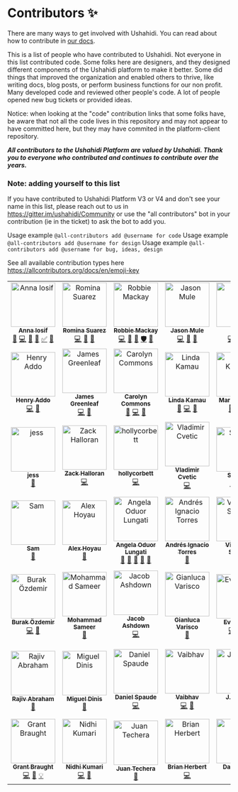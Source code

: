 # Contributors ✨

There are many ways to get involved with Ushahidi. You can read about how to contribute in [our docs](https://docs.ushahidi.com/platform-developer-documentation/contributing-or-getting-involved).

This is a list of people who have contributed to Ushahidi. Not everyone in this list contributed code. Some folks here are designers, and they designed different components of the Ushahidi platform to make it better. Some did things that improved the organization and enabled others to thrive, like writing docs, blog posts, or perform business functions for our non profit. Many developed code and reviewed other people's code. A lot of people opened new bug tickets or provided ideas. 

Notice: when looking at the "code" contribution links that some folks have, be aware that not all the code lives in this repository and may not appear to have committed here, but they may have commited in the platform-client repository. 

***All contributors to the Ushahidi Platform are valued by Ushahidi. Thank you to everyone who contributed and continues to contribute over the years.***

### Note: adding yourself to this list

If you have contributed to Ushahidi Platform V3 or V4 and don't see your name in this list, please reach out to us in https://gitter.im/ushahidi/Community or use the "all contributors" bot in your contribution (ie in the ticket) to ask the bot to add you. 

Usage example `@all-contributors add @username for code` 
Usage example `@all-contributors add @username for design` 
Usage example `@all-contributors add @username for bug, ideas, design` 

See all available contribution types here https://allcontributors.org/docs/en/emoji-key

<!-- ALL-CONTRIBUTORS-LIST:START - Do not remove or modify this section -->
<!-- prettier-ignore -->
<table>
  <tr>
    <td align="center"><a href="https://github.com/Angamanga"><img src="https://avatars3.githubusercontent.com/u/8624777?v=4" width="100px;" alt="Anna Iosif"/><br /><sub><b>Anna Iosif</b></sub></a><br /><a href="https://github.com/ushahidi/platform/commits?author=Angamanga" title="Documentation">📖</a> <a href="https://github.com/ushahidi/platform/commits?author=Angamanga" title="Code">💻</a> <a href="https://github.com/ushahidi/platform/issues?q=author%3AAngamanga" title="Bug reports">🐛</a> <a href="#review-Angamanga" title="Reviewed Pull Requests">👀</a> <a href="#tutorial-Angamanga" title="Tutorials">✅</a> <a href="#ideas-Angamanga" title="Ideas, Planning, & Feedback">🤔</a></td>
    <td align="center"><a href="https://github.com/rowasc"><img src="https://avatars0.githubusercontent.com/u/2434401?v=4" width="100px;" alt="Romina Suarez"/><br /><sub><b>Romina Suarez</b></sub></a><br /><a href="https://github.com/ushahidi/platform/commits?author=rowasc" title="Code">💻</a> <a href="https://github.com/ushahidi/platform/commits?author=rowasc" title="Documentation">📖</a> <a href="#ideas-rowasc" title="Ideas, Planning, & Feedback">🤔</a></td>
    <td align="center"><a href="http://robbiemackay.com"><img src="https://avatars2.githubusercontent.com/u/7965?v=4" width="100px;" alt="Robbie Mackay"/><br /><sub><b>Robbie Mackay</b></sub></a><br /><a href="https://github.com/ushahidi/platform/commits?author=rjmackay" title="Code">💻</a> <a href="#review-rjmackay" title="Reviewed Pull Requests">👀</a> <a href="#ideas-rjmackay" title="Ideas, Planning, & Feedback">🤔</a> <a href="#security-rjmackay" title="Security">🛡️</a> <a href="https://github.com/ushahidi/platform/issues?q=author%3Arjmackay" title="Bug reports">🐛</a></td>
    <td align="center"><a href="https://github.com/jasonmule"><img src="https://avatars0.githubusercontent.com/u/150815?v=4" width="100px;" alt="Jason Mule"/><br /><sub><b>Jason Mule</b></sub></a><br /><a href="https://github.com/ushahidi/platform/commits?author=jasonmule" title="Code">💻</a> <a href="https://github.com/ushahidi/platform/issues?q=author%3Ajasonmule" title="Bug reports">🐛</a> <a href="#review-jasonmule" title="Reviewed Pull Requests">👀</a></td>
    <td align="center"><a href="https://github.com/willdoran"><img src="https://avatars3.githubusercontent.com/u/2694405?v=4" width="100px;" alt="will"/><br /><sub><b>will</b></sub></a><br /><a href="https://github.com/ushahidi/platform/commits?author=willdoran" title="Code">💻</a> <a href="#security-willdoran" title="Security">🛡️</a> <a href="#review-willdoran" title="Reviewed Pull Requests">👀</a></td>
    <td align="center"><a href="http://tuxpiper.com"><img src="https://avatars3.githubusercontent.com/u/467393?v=4" width="100px;" alt="David Losada"/><br /><sub><b>David Losada</b></sub></a><br /><a href="https://github.com/ushahidi/platform/commits?author=tuxpiper" title="Code">💻</a> <a href="#review-tuxpiper" title="Reviewed Pull Requests">👀</a> <a href="#ideas-tuxpiper" title="Ideas, Planning, & Feedback">🤔</a> <a href="#security-tuxpiper" title="Security">🛡️</a> <a href="https://github.com/ushahidi/platform/issues?q=author%3Atuxpiper" title="Bug reports">🐛</a></td>
    <td align="center"><a href="http://www.erioldoesdesign.com"><img src="https://avatars0.githubusercontent.com/u/11681324?v=4" width="100px;" alt="Eriol Fox"/><br /><sub><b>Eriol Fox</b></sub></a><br /><a href="#design-Erioldoesdesign" title="Design">🎨</a> <a href="https://github.com/ushahidi/platform/commits?author=Erioldoesdesign" title="Documentation">📖</a> <a href="#ideas-Erioldoesdesign" title="Ideas, Planning, & Feedback">🤔</a></td>
  </tr>
  <tr>
    <td align="center"><a href="http://www.addhen.org"><img src="https://avatars0.githubusercontent.com/u/73175?v=4" width="100px;" alt="Henry Addo"/><br /><sub><b>Henry Addo</b></sub></a><br /><a href="https://github.com/ushahidi/platform/commits?author=eyedol" title="Code">💻</a> <a href="#review-eyedol" title="Reviewed Pull Requests">👀</a></td>
    <td align="center"><a href="https://james.greenle.af"><img src="https://avatars0.githubusercontent.com/u/915878?v=4" width="100px;" alt="James Greenleaf"/><br /><sub><b>James Greenleaf</b></sub></a><br /><a href="https://github.com/ushahidi/platform/commits?author=aMoniker" title="Code">💻</a> <a href="#review-aMoniker" title="Reviewed Pull Requests">👀</a></td>
    <td align="center"><a href="https://github.com/crcommons"><img src="https://avatars0.githubusercontent.com/u/8941223?v=4" width="100px;" alt="Carolyn Commons"/><br /><sub><b>Carolyn Commons</b></sub></a><br /><a href="#review-crcommons" title="Reviewed Pull Requests">👀</a> <a href="https://github.com/ushahidi/platform/commits?author=crcommons" title="Code">💻</a> <a href="#ideas-crcommons" title="Ideas, Planning, & Feedback">🤔</a></td>
    <td align="center"><a href="http://www.codediva.co.ke"><img src="https://avatars3.githubusercontent.com/u/155218?v=4" width="100px;" alt="Linda Kamau"/><br /><sub><b>Linda Kamau</b></sub></a><br /><a href="#review-kamaulynder" title="Reviewed Pull Requests">👀</a> <a href="https://github.com/ushahidi/platform/commits?author=kamaulynder" title="Code">💻</a> <a href="#ideas-kamaulynder" title="Ideas, Planning, & Feedback">🤔</a></td>
    <td align="center"><a href="https://github.com/kinstelli"><img src="https://avatars0.githubusercontent.com/u/6600708?v=4" width="100px;" alt="Mark Kinsella"/><br /><sub><b>Mark Kinsella</b></sub></a><br /><a href="#review-kinstelli" title="Reviewed Pull Requests">👀</a> <a href="https://github.com/ushahidi/platform/commits?author=kinstelli" title="Code">💻</a> <a href="#ideas-kinstelli" title="Ideas, Planning, & Feedback">🤔</a></td>
    <td align="center"><a href="http://www.kobia.net"><img src="https://avatars3.githubusercontent.com/u/184092?v=4" width="100px;" alt="David Kobia"/><br /><sub><b>David Kobia</b></sub></a><br /><a href="#review-dkobia" title="Reviewed Pull Requests">👀</a> <a href="https://github.com/ushahidi/platform/commits?author=dkobia" title="Code">💻</a> <a href="#ideas-dkobia" title="Ideas, Planning, & Feedback">🤔</a></td>
    <td align="center"><a href="https://github.com/jrtricafort"><img src="https://avatars1.githubusercontent.com/u/37776843?v=4" width="100px;" alt="Juan Ricafort"/><br /><sub><b>Juan Ricafort</b></sub></a><br /><a href="#ideas-jrtricafort" title="Ideas, Planning, & Feedback">🤔</a> <a href="https://github.com/ushahidi/platform/issues?q=author%3Ajrtricafort" title="Bug reports">🐛</a> <a href="#business-jrtricafort" title="Business development">💼</a></td>
  </tr>
  <tr>
    <td align="center"><a href="http://jessachandler.com"><img src="https://avatars3.githubusercontent.com/u/7316730?v=4" width="100px;" alt="jess"/><br /><sub><b>jess</b></sub></a><br /><a href="https://github.com/ushahidi/platform/commits?author=monkeywithacupcake" title="Documentation">📖</a></td>
    <td align="center"><a href="https://github.com/zhalloran"><img src="https://avatars0.githubusercontent.com/u/446225?v=4" width="100px;" alt="Zack Halloran"/><br /><sub><b>Zack Halloran</b></sub></a><br /><a href="https://github.com/ushahidi/platform/commits?author=zhalloran" title="Code">💻</a></td>
    <td align="center"><a href="https://github.com/hollycorbett"><img src="https://avatars2.githubusercontent.com/u/849131?v=4" width="100px;" alt="hollycorbett"/><br /><sub><b>hollycorbett</b></sub></a><br /><a href="https://github.com/ushahidi/platform/commits?author=hollycorbett" title="Code">💻</a></td>
    <td align="center"><a href="http://ferdinand.rs"><img src="https://avatars1.githubusercontent.com/u/644800?v=4" width="100px;" alt="Vladimir Cvetic"/><br /><sub><b>Vladimir Cvetic</b></sub></a><br /><a href="https://github.com/ushahidi/platform/commits?author=cvele" title="Code">💻</a></td>
    <td align="center"><a href="https://github.com/StaicyG"><img src="https://avatars0.githubusercontent.com/u/25605883?v=4" width="100px;" alt="StaicyG"/><br /><sub><b>StaicyG</b></sub></a><br /><a href="#ideas-StaicyG" title="Ideas, Planning, & Feedback">🤔</a> <a href="https://github.com/ushahidi/platform/commits?author=StaicyG" title="Documentation">📖</a> <a href="#question-StaicyG" title="Answering Questions">💬</a></td>
    <td align="center"><a href="https://github.com/ymohii"><img src="https://avatars0.githubusercontent.com/u/6831661?v=4" width="100px;" alt="Yassin Mohii"/><br /><sub><b>Yassin Mohii</b></sub></a><br /><a href="https://github.com/ushahidi/platform/commits?author=ymohii" title="Code">💻</a> <a href="#review-ymohii" title="Reviewed Pull Requests">👀</a></td>
    <td align="center"><a href="https://www.shadowhand.com/"><img src="https://avatars3.githubusercontent.com/u/38203?v=4" width="100px;" alt="Woody Gilk"/><br /><sub><b>Woody Gilk</b></sub></a><br /><a href="https://github.com/ushahidi/platform/commits?author=shadowhand" title="Code">💻</a> <a href="#review-shadowhand" title="Reviewed Pull Requests">👀</a></td>
  </tr>
  <tr>
    <td align="center"><a href="https://github.com/samtheson"><img src="https://avatars0.githubusercontent.com/u/958800?v=4" width="100px;" alt="Sam"/><br /><sub><b>Sam</b></sub></a><br /><a href="https://github.com/ushahidi/platform/commits?author=samtheson" title="Documentation">📖</a></td>
    <td align="center"><a href="https://lexoyo.me"><img src="https://avatars0.githubusercontent.com/u/715377?v=4" width="100px;" alt="Alex Hoyau"/><br /><sub><b>Alex Hoyau</b></sub></a><br /><a href="https://github.com/ushahidi/platform/commits?author=lexoyo" title="Documentation">📖</a></td>
    <td align="center"><a href="https://github.com/aoduor"><img src="https://avatars1.githubusercontent.com/u/721918?v=4" width="100px;" alt="Angela Oduor Lungati"/><br /><sub><b>Angela Oduor Lungati</b></sub></a><br /><a href="https://github.com/ushahidi/platform/commits?author=aoduor" title="Documentation">📖</a> <a href="#ideas-aoduor" title="Ideas, Planning, & Feedback">🤔</a> <a href="https://github.com/ushahidi/platform/issues?q=author%3Aaoduor" title="Bug reports">🐛</a> <a href="#question-aoduor" title="Answering Questions">💬</a> <a href="#business-aoduor" title="Business development">💼</a></td>
    <td align="center"><a href="http://aitorres.com.ve"><img src="https://avatars3.githubusercontent.com/u/26191851?v=4" width="100px;" alt="Andrés Ignacio Torres"/><br /><sub><b>Andrés Ignacio Torres</b></sub></a><br /><a href="https://github.com/ushahidi/platform/commits?author=aitorres" title="Documentation">📖</a></td>
    <td align="center"><a href="https://github.com/virgilio"><img src="https://avatars0.githubusercontent.com/u/276746?v=4" width="100px;" alt="Virgílio N Santos"/><br /><sub><b>Virgílio N Santos</b></sub></a><br /><a href="https://github.com/ushahidi/platform/commits?author=virgilio" title="Documentation">📖</a></td>
    <td align="center"><a href="https://davidmallard.id.au/"><img src="https://avatars3.githubusercontent.com/u/3615012?v=4" width="100px;" alt="David Mallard"/><br /><sub><b>David Mallard</b></sub></a><br /><a href="https://github.com/ushahidi/platform/commits?author=tobiasziegler" title="Code">💻</a></td>
    <td align="center"><a href="https://ryanchristo.com/"><img src="https://avatars3.githubusercontent.com/u/12519942?v=4" width="100px;" alt="Ryan Christoffersen"/><br /><sub><b>Ryan Christoffersen</b></sub></a><br /><a href="https://github.com/ushahidi/platform/commits?author=ryanchristo" title="Code">💻</a></td>
  </tr>
  <tr>
    <td align="center"><a href="https://ozdemirburak.com"><img src="https://avatars3.githubusercontent.com/u/5355510?v=4" width="100px;" alt="Burak Özdemir"/><br /><sub><b>Burak Özdemir</b></sub></a><br /><a href="https://github.com/ushahidi/platform/commits?author=ozdemirburak" title="Code">💻</a> <a href="https://github.com/ushahidi/platform/issues?q=author%3Aozdemirburak" title="Bug reports">🐛</a></td>
    <td align="center"><a href="http://m-sameer.github.io"><img src="https://avatars1.githubusercontent.com/u/28915865?v=4" width="100px;" alt="Mohammad Sameer"/><br /><sub><b>Mohammad Sameer</b></sub></a><br /><a href="https://github.com/ushahidi/platform/commits?author=m-sameer" title="Documentation">📖</a></td>
    <td align="center"><a href="http://www.coherent.technology"><img src="https://avatars3.githubusercontent.com/u/677893?v=4" width="100px;" alt="Jacob Ashdown"/><br /><sub><b>Jacob Ashdown</b></sub></a><br /><a href="https://github.com/ushahidi/platform/commits?author=jcbashdown" title="Code">💻</a></td>
    <td align="center"><a href="https://github.com/gvarisco"><img src="https://avatars3.githubusercontent.com/u/945486?v=4" width="100px;" alt="Gianluca Varisco"/><br /><sub><b>Gianluca Varisco</b></sub></a><br /><a href="https://github.com/ushahidi/platform/commits?author=gvarisco" title="Documentation">📖</a></td>
    <td align="center"><a href="https://keybase.io/evansims"><img src="https://avatars2.githubusercontent.com/u/3093?v=4" width="100px;" alt="Evan Sims"/><br /><sub><b>Evan Sims</b></sub></a><br /><a href="https://github.com/ushahidi/platform/commits?author=evansims" title="Code">💻</a> <a href="https://github.com/ushahidi/platform/issues?q=author%3Aevansims" title="Bug reports">🐛</a> <a href="#review-evansims" title="Reviewed Pull Requests">👀</a></td>
    <td align="center"><a href="https://github.com/caharding"><img src="https://avatars0.githubusercontent.com/u/1618793?v=4" width="100px;" alt="Charlie"/><br /><sub><b>Charlie</b></sub></a><br /><a href="https://github.com/ushahidi/platform/commits?author=caharding" title="Documentation">📖</a> <a href="#ideas-caharding" title="Ideas, Planning, & Feedback">🤔</a> <a href="#business-caharding" title="Business development">💼</a></td>
    <td align="center"><a href="https://bryliechristopheroxley.info"><img src="https://avatars1.githubusercontent.com/u/17307?v=4" width="100px;" alt="Brylie Christopher Oxley"/><br /><sub><b>Brylie Christopher Oxley</b></sub></a><br /><a href="https://github.com/ushahidi/platform/commits?author=brylie" title="Documentation">📖</a></td>
  </tr>
  <tr>
    <td align="center"><a href="https://github.com/RAbraham"><img src="https://avatars3.githubusercontent.com/u/214189?v=4" width="100px;" alt="Rajiv Abraham"/><br /><sub><b>Rajiv Abraham</b></sub></a><br /><a href="https://github.com/ushahidi/platform/commits?author=RAbraham" title="Documentation">📖</a></td>
    <td align="center"><a href="https://github.com/MigDinny"><img src="https://avatars0.githubusercontent.com/u/6632800?v=4" width="100px;" alt="Miguel Dinis"/><br /><sub><b>Miguel Dinis</b></sub></a><br /><a href="https://github.com/ushahidi/platform/commits?author=MigDinny" title="Documentation">📖</a></td>
    <td align="center"><a href="https://github.com/spaudanjo"><img src="https://avatars1.githubusercontent.com/u/249210?v=4" width="100px;" alt="Daniel Spaude"/><br /><sub><b>Daniel Spaude</b></sub></a><br /><a href="https://github.com/ushahidi/platform/commits?author=spaudanjo" title="Code">💻</a></td>
    <td align="center"><a href="http://recombine.net"><img src="https://avatars0.githubusercontent.com/u/863674?v=4" width="100px;" alt="Vaibhav"/><br /><sub><b>Vaibhav</b></sub></a><br /><a href="https://github.com/ushahidi/platform/commits?author=vbhv" title="Code">💻</a> <a href="#design-vbhv" title="Design">🎨</a></td>
    <td align="center"><a href="http://www.jessicaweber.io"><img src="https://avatars0.githubusercontent.com/u/28212184?v=4" width="100px;" alt="J. Weber"/><br /><sub><b>J. Weber</b></sub></a><br /><a href="https://github.com/ushahidi/platform/commits?author=jessicaweberdev" title="Code">💻</a></td>
    <td align="center"><a href="http://brandonrosage.com"><img src="https://avatars3.githubusercontent.com/u/1136279?v=4" width="100px;" alt="Brandon Rosage"/><br /><sub><b>Brandon Rosage</b></sub></a><br /><a href="#design-brandonrosage" title="Design">🎨</a> <a href="https://github.com/ushahidi/platform/issues?q=author%3Abrandonrosage" title="Bug reports">🐛</a> <a href="https://github.com/ushahidi/platform/commits?author=brandonrosage" title="Code">💻</a></td>
    <td align="center"><a href="https://github.com/wanjar"><img src="https://avatars0.githubusercontent.com/u/8712110?v=4" width="100px;" alt="wanjar"/><br /><sub><b>wanjar</b></sub></a><br /><a href="https://github.com/ushahidi/platform/commits?author=wanjar" title="Code">💻</a></td>
  </tr>
  <tr>
    <td align="center"><a href="http://users.dickinson.edu/~braught/"><img src="https://avatars3.githubusercontent.com/u/16962482?v=4" width="100px;" alt="Grant Braught"/><br /><sub><b>Grant Braught</b></sub></a><br /><a href="https://github.com/ushahidi/platform/commits?author=braughtg" title="Code">💻</a> <a href="https://github.com/ushahidi/platform/issues?q=author%3Abraughtg" title="Bug reports">🐛</a> <a href="#example-braughtg" title="Examples">💡</a></td>
    <td align="center"><a href="http://nidhikjha.github.io"><img src="https://avatars3.githubusercontent.com/u/39872794?v=4" width="100px;" alt="Nidhi Kumari"/><br /><sub><b>Nidhi Kumari</b></sub></a><br /><a href="https://github.com/ushahidi/platform/commits?author=NidhiKJha" title="Code">💻</a> <a href="#blog-NidhiKJha" title="Blogposts">📝</a></td>
    <td align="center"><a href="https://github.com/jtechera"><img src="https://avatars1.githubusercontent.com/u/1594608?v=4" width="100px;" alt="Juan Techera"/><br /><sub><b>Juan Techera</b></sub></a><br /><a href="https://github.com/ushahidi/platform/commits?author=jtechera" title="Documentation">📖</a></td>
    <td align="center"><a href="http://brianherbert.com"><img src="https://avatars2.githubusercontent.com/u/106068?v=4" width="100px;" alt="Brian Herbert"/><br /><sub><b>Brian Herbert</b></sub></a><br /><a href="https://github.com/ushahidi/platform/commits?author=brianherbert" title="Code">💻</a></td>
    <td align="center"><a href="https://github.com/gitudaniel"><img src="https://avatars1.githubusercontent.com/u/17337808?v=4" width="100px;" alt=" Daniel Gitu"/><br /><sub><b> Daniel Gitu</b></sub></a><br /><a href="https://github.com/ushahidi/platform/commits?author=gitudaniel" title="Code">💻</a></td>
    <td align="center"><a href="https://github.com/Philomenahhfl"><img src="https://avatars0.githubusercontent.com/u/25051453?v=4" width="100px;" alt="Philomenahhfl"/><br /><sub><b>Philomenahhfl</b></sub></a><br /><a href="https://github.com/ushahidi/platform/commits?author=Philomenahhfl" title="Code">💻</a></td>
  </tr>
</table>

<!-- ALL-CONTRIBUTORS-LIST:END -->


